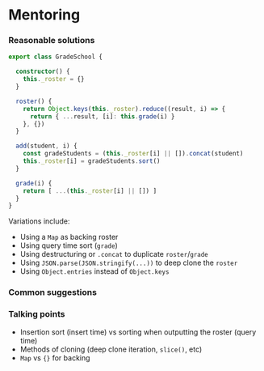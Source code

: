# Mentoring

### Reasonable solutions
```typescript
export class GradeSchool {

  constructor() {
    this._roster = {}
  }

  roster() {
    return Object.keys(this._roster).reduce((result, i) => {
      return { ...result, [i]: this.grade(i) }
    }, {})
  }

  add(student, i) {
    const gradeStudents = (this._roster[i] || []).concat(student)
    this._roster[i] = gradeStudents.sort()
  }

  grade(i) {
    return [ ...(this._roster[i] || []) ]
  }
}
```

Variations include:
- Using a `Map` as backing roster
- Using query time sort (`grade`)
- Using destructuring or `.concat` to duplicate `roster`/`grade`
- Using `JSON.parse(JSON.stringify(...))` to deep clone the `roster`
- Using `Object.entries` instead of `Object.keys`

### Common suggestions

### Talking points
- Insertion sort (insert time) vs sorting when outputting the roster (query time)
- Methods of cloning (deep clone iteration, `slice()`, etc)
- `Map` vs `{}` for backing
